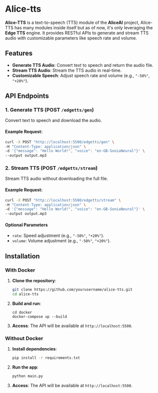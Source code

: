 # Alice-tts

**Alice-TTS** is a text-to-speech (TTS) module of the **AliceAI** project,
Alice-TTS has many modules inside itself but as of now, it's only leveraging the **Edge TTS** engine. It provides RESTful APIs to generate and stream TTS audio with customizable parameters like speech rate and volume.

## Features

- **Generate TTS Audio**: Convert text to speech and return the audio file.
- **Stream TTS Audio**: Stream the TTS audio in real-time.
- **Customizable Speech**: Adjust speech rate and volume (e.g., `"-50%"`, `"+20%"`).

## API Endpoints

### 1. **Generate TTS (POST `/edgetts/gen`)**
Convert text to speech and download the audio.

#### Example Request:
```bash
curl -X POST "http://localhost:5500/edgetts/gen" \
-H "Content-Type: application/json" \
-d '{"message": "Hello World!", "voice": "en-GB-SoniaNeural"}' \
--output output.mp3
```

### 2. **Stream TTS (POST `/edgetts/stream`)**
Stream TTS audio without downloading the full file.

#### Example Request:
```bash
curl -X POST "http://localhost:5500/edgetts/stream" \
-H "Content-Type: application/json" \
-d '{"message": "Hello World!", "voice": "en-GB-SoniaNeural"}' \
--output output.mp3
```

#### Optional Parameters
- `rate`: Speed adjustment (e.g., `"-50%"`, `"+20%"`).
- `volume`: Volume adjustment (e.g., `"-50%"`, `"+20%"`).

## Installation

### With Docker

1. **Clone the repository**:
   ```bash
   git clone https://github.com/yourusername/alice-tts.git
   cd alice-tts
   ```

2. **Build and run**:
   ```bash|
   cd docker
   docker-compose up --build
   ```

3. **Access**: The API will be available at `http://localhost:5500`.

### Without Docker

1. **Install dependencies**:
   ```bash
   pip install -r requirements.txt
   ```

2. **Run the app**:
   ```bash
   python main.py
   ```

3. **Access**: The API will be available at `http://localhost:5500`.